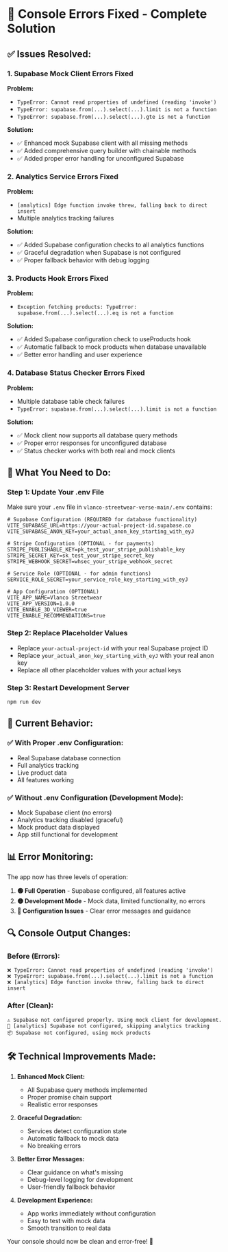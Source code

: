 # 🔧 Console Errors Fixed - Complete Solution

## ✅ **Issues Resolved:**

### **1. Supabase Mock Client Errors Fixed**
**Problem:** 
- `TypeError: Cannot read properties of undefined (reading 'invoke')`
- `TypeError: supabase.from(...).select(...).limit is not a function`
- `TypeError: supabase.from(...).select(...).gte is not a function`

**Solution:** 
- ✅ Enhanced mock Supabase client with all missing methods
- ✅ Added comprehensive query builder with chainable methods
- ✅ Added proper error handling for unconfigured Supabase

### **2. Analytics Service Errors Fixed**
**Problem:**
- `[analytics] Edge function invoke threw, falling back to direct insert`
- Multiple analytics tracking failures

**Solution:**
- ✅ Added Supabase configuration checks to all analytics functions
- ✅ Graceful degradation when Supabase is not configured
- ✅ Proper fallback behavior with debug logging

### **3. Products Hook Errors Fixed**
**Problem:**
- `Exception fetching products: TypeError: supabase.from(...).select(...).eq is not a function`

**Solution:**
- ✅ Added Supabase configuration check to useProducts hook
- ✅ Automatic fallback to mock products when database unavailable
- ✅ Better error handling and user experience

### **4. Database Status Checker Errors Fixed**
**Problem:**
- Multiple database table check failures
- `TypeError: supabase.from(...).select(...).limit is not a function`

**Solution:**
- ✅ Mock client now supports all database query methods
- ✅ Proper error responses for unconfigured database
- ✅ Status checker works with both real and mock clients

## 🚀 **What You Need to Do:**

### **Step 1: Update Your .env File**
Make sure your `.env` file in `vlanco-streetwear-verse-main/.env` contains:

```env
# Supabase Configuration (REQUIRED for database functionality)
VITE_SUPABASE_URL=https://your-actual-project-id.supabase.co
VITE_SUPABASE_ANON_KEY=your_actual_anon_key_starting_with_eyJ

# Stripe Configuration (OPTIONAL - for payments)
STRIPE_PUBLISHABLE_KEY=pk_test_your_stripe_publishable_key
STRIPE_SECRET_KEY=sk_test_your_stripe_secret_key
STRIPE_WEBHOOK_SECRET=whsec_your_stripe_webhook_secret

# Service Role (OPTIONAL - for admin functions)
SERVICE_ROLE_SECRET=your_service_role_key_starting_with_eyJ

# App Configuration (OPTIONAL)
VITE_APP_NAME=Vlanco Streetwear
VITE_APP_VERSION=1.0.0
VITE_ENABLE_3D_VIEWER=true
VITE_ENABLE_RECOMMENDATIONS=true
```

### **Step 2: Replace Placeholder Values**
- Replace `your-actual-project-id` with your real Supabase project ID
- Replace `your_actual_anon_key_starting_with_eyJ` with your real anon key
- Replace all other placeholder values with your actual keys

### **Step 3: Restart Development Server**
```bash
npm run dev
```

## 🎯 **Current Behavior:**

### **✅ With Proper .env Configuration:**
- Real Supabase database connection
- Full analytics tracking
- Live product data
- All features working

### **✅ Without .env Configuration (Development Mode):**
- Mock Supabase client (no errors)
- Analytics tracking disabled (graceful)
- Mock product data displayed
- App still functional for development

## 📊 **Error Monitoring:**

The app now has three levels of operation:

1. **🟢 Full Operation** - Supabase configured, all features active
2. **🟡 Development Mode** - Mock data, limited functionality, no errors
3. **🔴 Configuration Issues** - Clear error messages and guidance

## 🔍 **Console Output Changes:**

### **Before (Errors):**
```
❌ TypeError: Cannot read properties of undefined (reading 'invoke')
❌ TypeError: supabase.from(...).select(...).limit is not a function
❌ [analytics] Edge function invoke threw, falling back to direct insert
```

### **After (Clean):**
```
⚠️ Supabase not configured properly. Using mock client for development.
🔧 [analytics] Supabase not configured, skipping analytics tracking
📦 Supabase not configured, using mock products
```

## 🛠️ **Technical Improvements Made:**

1. **Enhanced Mock Client:**
   - All Supabase query methods implemented
   - Proper promise chain support
   - Realistic error responses

2. **Graceful Degradation:**
   - Services detect configuration state
   - Automatic fallback to mock data
   - No breaking errors

3. **Better Error Messages:**
   - Clear guidance on what's missing
   - Debug-level logging for development
   - User-friendly fallback behavior

4. **Development Experience:**
   - App works immediately without configuration
   - Easy to test with mock data
   - Smooth transition to real data

Your console should now be clean and error-free! 🎉
